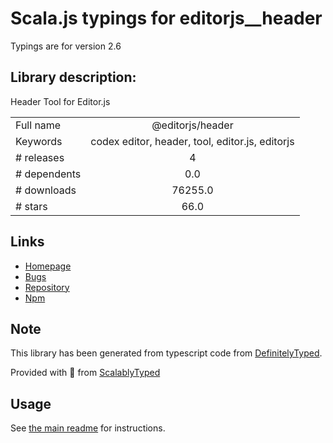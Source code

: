 
# Scala.js typings for editorjs__header

Typings are for version 2.6

## Library description:
Header Tool for Editor.js

|                    |                 |
| ------------------ | :-------------: |
| Full name          | @editorjs/header |
| Keywords           | codex editor, header, tool, editor.js, editorjs |
| # releases         | 4 |
| # dependents       | 0.0 |
| # downloads        | 76255.0 |
| # stars            | 66.0 |

## Links
- [Homepage](https://github.com/editor-js/header#readme)
- [Bugs](https://github.com/editor-js/header/issues)
- [Repository](https://github.com/editor-js/header)
- [Npm](https://www.npmjs.com/package/%40editorjs%2Fheader)
    


## Note
This library has been generated from typescript code from [DefinitelyTyped](https://definitelytyped.org).

Provided with :purple_heart: from [ScalablyTyped](https://github.com/oyvindberg/ScalablyTyped)

## Usage
See [the main readme](../../readme.md) for instructions.


